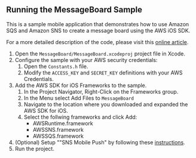 ## Running the MessageBoard Sample

This is a sample mobile application that demonstrates how to use Amazon SQS and Amazon SNS to create a message board using the AWS iOS SDK.

For a more detailed description of the code, please visit this [online article](http://aws.amazon.com/articles/9156883257507082).

1.  Open the `MessageBoard/MessageBoard.xcodeproj` project file in Xcode.
2.  Configure the sample with your AWS security credentials:
	1.  Open the `Constants.h` file.
	2.  Modify the `ACCESS_KEY` and `SECRET_KEY` definitions with your AWS Credentials.
3.  Add the AWS SDK for iOS Frameworks to the sample.
	1.  In the Project Navigator, Right-Click on the Frameworks group.
	2.  In the Menu select Add Files to `MessageBoard`
	3.  Navigate to the location where you downloaded and expanded the AWS SDK for iOS.
	4.  Select the follwing frameworks and click Add:
		*  AWSRuntime.framework
		*  AWSSNS.framework
		*  AWSSQS.framework
4.	(Optional) Setup ""SNS Mobile Push" by following these [instructions](setupSNSMobilePush.md).
5.  Run the project.
